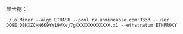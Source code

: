 显卡挖：

	./lolMiner --algo ETHASH --pool rx.unmineable.com:3333 --user DOGE:DBKXZCHN6K9YW19VKej7gXXXXXXXXXXXXX.x1 --ethstratum ETHPROXY